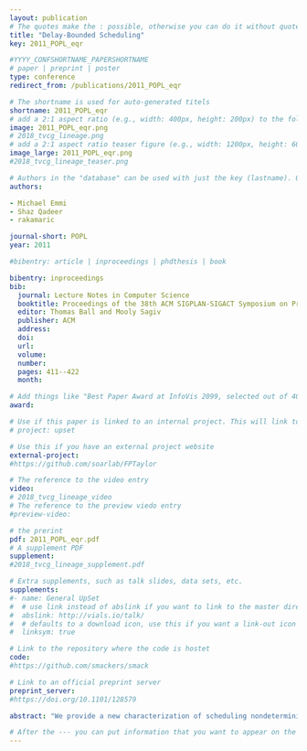 ```yaml
---
layout: publication
# The quotes make the : possible, otherwise you can do it without quotes
title: "Delay-Bounded Scheduling"
key: 2011_POPL_eqr

#YYYY_CONFSHORTNAME_PAPERSHORTNAME
# paper | preprint | poster
type: conference
redirect_from: /publications/2011_POPL_eqr

# The shortname is used for auto-generated titels
shortname: 2011_POPL_eqr
# add a 2:1 aspect ratio (e.g., width: 400px, height: 200px) to the folder /assets/images/papers/
image: 2011_POPL_eqr.png
# 2018_tvcg_lineage.png
# add a 2:1 aspect ratio teaser figure (e.g., width: 1200px, height: 600px) to the folder /assets/images/papers/
image_large: 2011_POPL_eqr.png
#2018_tvcg_lineage_teaser.png

# Authors in the "database" can be used with just the key (lastname). Others can be written properly.
authors:

- Michael Emmi
- Shaz Qadeer
- rakamaric

journal-short: POPL
year: 2011

#bibentry: article | inproceedings | phdthesis | book

bibentry: inproceedings
bib:
  journal: Lecture Notes in Computer Science
  booktitle: Proceedings of the 38th ACM SIGPLAN-SIGACT Symposium on Principles of Programming Languages (POPL)
  editor: Thomas Ball and Mooly Sagiv
  publisher: ACM
  address: 
  doi:
  url: 
  volume:
  number: 
  pages: 411--422
  month: 

# Add things like "Best Paper Award at InfoVis 2099, selected out of 4000 submissions"
award:

# Use if this paper is linked to an internal project. This will link to the project site
# project: upset

# Use this if you have an external project website
external-project: 
#https://github.com/soarlab/FPTaylor

# The reference to the video entry
video:
# 2018_tvcg_lineage_video
# The reference to the preview viedo entry
#preview-video:

# the prerint
pdf: 2011_POPL_eqr.pdf
# A supplement PDF
supplement: 
#2018_tvcg_lineage_supplement.pdf

# Extra supplements, such as talk slides, data sets, etc.
supplements:
#- name: General UpSet
#  # use link instead of abslink if you want to link to the master directory
#  abslink: http://vials.io/talk/
#  # defaults to a download icon, use this if you want a link-out icon
#  linksym: true

# Link to the repository where the code is hostet
code: 
#https://github.com/smackers/smack

# Link to an official preprint server
preprint_server: 
#https://doi.org/10.1101/128579

abstract: "We provide a new characterization of scheduling nondeterminism by allowing deterministic schedulers to delay their next-scheduled task. In limiting the delays an otherwise-deterministic scheduler is allowed, we discover concurrency bugs efficiently—by exploring few schedules—and robustly—i.e., independent of the number of tasks, context switches, or buffered events. Our characterization elegantly applies to any systematic exploration (e.g., testing, model checking) of concurrent programs with dynamic task-creation. Additionally, we show that certain delaying schedulers admit efficient reductions from concurrent to sequential program analysis."

# After the --- you can put information that you want to appear on the website using markdown formatting or HTML. A good example are acknowledgements, extra references, an erratum, etc.
---
```

